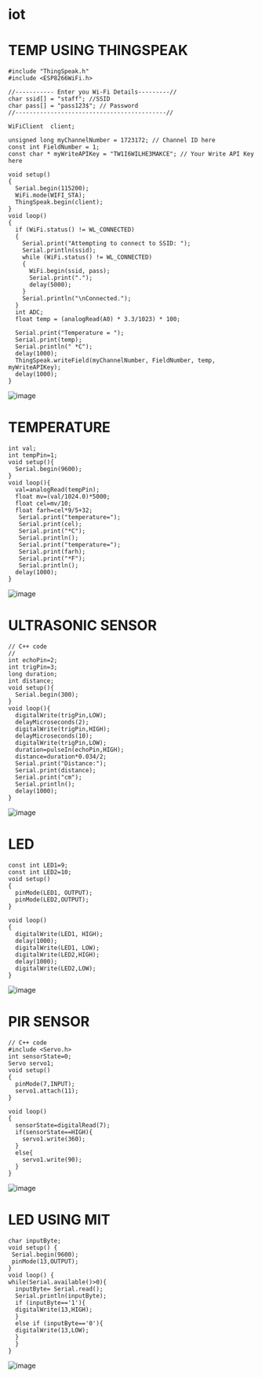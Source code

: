 # iot

# TEMP USING THINGSPEAK
```
#include "ThingSpeak.h"
#include <ESP8266WiFi.h>

//----------- Enter you Wi-Fi Details---------//
char ssid[] = "staff"; //SSID
char pass[] = "pass123$"; // Password
//-------------------------------------------//

WiFiClient  client;

unsigned long myChannelNumber = 1723172; // Channel ID here
const int FieldNumber = 1;
const char * myWriteAPIKey = "TW1I6WILHE3MAKCE"; // Your Write API Key here

void setup()
{
  Serial.begin(115200);
  WiFi.mode(WIFI_STA);
  ThingSpeak.begin(client);
}
void loop()
{
  if (WiFi.status() != WL_CONNECTED)
  {
    Serial.print("Attempting to connect to SSID: ");
    Serial.println(ssid);
    while (WiFi.status() != WL_CONNECTED)
    {
      WiFi.begin(ssid, pass);
      Serial.print(".");
      delay(5000);
    }
    Serial.println("\nConnected.");
  }
  int ADC;
  float temp = (analogRead(A0) * 3.3/1023) * 100;

  Serial.print("Temperature = ");
  Serial.print(temp);
  Serial.println(" *C");
  delay(1000);
  ThingSpeak.writeField(myChannelNumber, FieldNumber, temp, myWriteAPIKey);
  delay(1000);
}

```
![image](https://user-images.githubusercontent.com/82636710/170914967-49dd326e-e34f-4627-96df-68c0615a86d8.png)


# TEMPERATURE

```
int val;
int tempPin=1;
void setup(){
  Serial.begin(9600);
}
void loop(){
  val=analogRead(tempPin);
  float mv=(val/1024.0)*5000;
  float cel=mv/10;
  float farh=cel*9/5+32;
   Serial.print("temperature=");
   Serial.print(cel);
   Serial.print("*C");
   Serial.println();
   Serial.print("temperature=");
   Serial.print(farh);
   Serial.print("*F");
   Serial.println();
  delay(1000);
}
```
![image](https://user-images.githubusercontent.com/82636710/170916978-073fe456-432a-4e43-a439-5d0738afa9fa.png)


# ULTRASONIC SENSOR

```
// C++ code
//
int echoPin=2;
int trigPin=3;
long duration;
int distance;
void setup(){
  Serial.begin(300);
}
void loop(){
  digitalWrite(trigPin,LOW);
  delayMicroseconds(2);
  digitalWrite(trigPin,HIGH);
  delayMicroseconds(10);
  digitalWrite(trigPin,LOW);
  duration=pulseIn(echoPin,HIGH);
  distance=duration*0.034/2;
  Serial.print("Distance:");
  Serial.print(distance);
  Serial.print("cm");
  Serial.println();
  delay(1000);
}
```

![image](https://user-images.githubusercontent.com/82636710/170916307-3ee70007-fa82-48b0-8e58-b70449285b93.png)

# LED

```
const int LED1=9;
const int LED2=10;
void setup()
{
  pinMode(LED1, OUTPUT);
  pinMode(LED2,OUTPUT);
}

void loop()
{
  digitalWrite(LED1, HIGH);
  delay(1000); 
  digitalWrite(LED1, LOW);
  digitalWrite(LED2,HIGH);
  delay(1000); 
  digitalWrite(LED2,LOW);
}
```

![image](https://user-images.githubusercontent.com/82636710/170915745-8e26bc9e-bc7e-47e6-8fb9-075261dce789.png)

# PIR SENSOR

```
// C++ code
#include <Servo.h>
int sensorState=0;
Servo servo1;
void setup()
{
  pinMode(7,INPUT);
  servo1.attach(11);
}

void loop()
{
  sensorState=digitalRead(7);
  if(sensorState==HIGH){
    servo1.write(360);
  }
  else{
    servo1.write(90);
  }
}
```
![image](https://user-images.githubusercontent.com/82636710/170915523-665a2580-47b7-4c36-89a2-568f0386ecf3.png)


# LED USING MIT

```
char inputByte;
void setup() {
 Serial.begin(9600);
 pinMode(13,OUTPUT);
}
void loop() {
while(Serial.available()>0){
  inputByte= Serial.read();
  Serial.println(inputByte);
  if (inputByte=='1'){
  digitalWrite(13,HIGH);
  }
  else if (inputByte=='0'){
  digitalWrite(13,LOW);
  } 
  }
}
```
![image](https://user-images.githubusercontent.com/82636710/170915189-4c0f16c7-b8f1-4b09-a706-29e0b16b5ad2.png)
